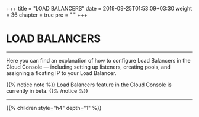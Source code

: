 +++
title = "LOAD BALANCERS"
date = 2019-09-25T01:53:09+03:30
weight = 36
chapter = true
pre = "<b>      </b>"
+++

# **LOAD BALANCERS**
___
Here you can find an explanation of how to configure Load Balancers in the Cloud Console — including setting up listeners, creating pools, and assigning a floating IP to your Load Balancer.

{{% notice note %}}
Load Balancers feature in the Cloud Console is currently in beta.
{{% /notice %}}
___

{{% children style="h4" depth="1" %}}
